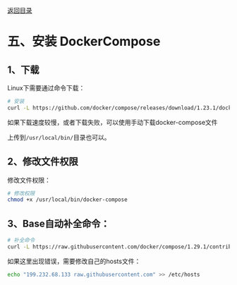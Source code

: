 [返回目录](/blog/docker/index)

# 五、安装 DockerCompose

## 1、下载

Linux下需要通过命令下载：

```bash
# 安装
curl -L https://github.com/docker/compose/releases/download/1.23.1/docker-compose-`uname -s`-`uname -m` > /usr/local/bin/docker-compose
```

如果下载速度较慢，或者下载失败，可以使用手动下载docker-compose文件

上传到`/usr/local/bin/`目录也可以。

## 2、修改文件权限

修改文件权限：

```sh
# 修改权限
chmod +x /usr/local/bin/docker-compose
```

## 3、Base自动补全命令：

```sh
# 补全命令
curl -L https://raw.githubusercontent.com/docker/compose/1.29.1/contrib/completion/bash/docker-compose > /etc/bash_completion.d/docker-compose
```

如果这里出现错误，需要修改自己的hosts文件：

```sh
echo "199.232.68.133 raw.githubusercontent.com" >> /etc/hosts
```
